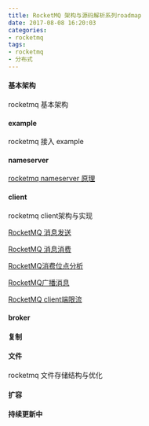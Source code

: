 ```yaml
---
title: RocketMQ 架构与源码解析系列roadmap
date: 2017-08-08 16:20:03
categories:
- rocketmq
tags:
- rocketmq
- 分布式
---
```


#### 基本架构
rocketmq 基本架构

#### example
rocketmq 接入 example

#### nameserver
[rocketmq nameserver 原理](/2017/06/08/Rocketmq%20Nameserver分析/)

#### client
rocketmq client架构与实现

[RocketMQ 消息发送](/2017/05/08/Rocketmq消息发送/)

[RocketMQ 消息消费](/2017/05/08/消费消息分析/)

[RocketMQ消费位点分析](/2017/05/21/消费位点分析/)

[RocketMQ广播消息](/2017/05/08/广播消息example/)

[RocketMQ client端限流]()

#### broker


#### 复制

#### 文件
rocketmq 文件存储结构与优化

#### 扩容


#### 持续更新中
